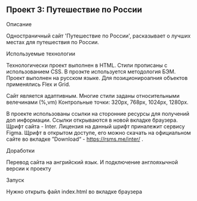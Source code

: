 Проект 3: Путешествие по России
--------------------------------

Описание

Одностраничный сайт 'Путешествие по России', расказывает о лучших местах для путешествия по России. 


Используемые технологии

Технологически проект выполнен в HTML. Стили прописаны с использованием CSS. В проэкте используется методология БЭМ. 
Проект выполнен на русском языке.
Для позиционироапния объектов применялись Flex и Grid.

Сайт является адаптивным. Многие стили заданы относительными велечинами (%,vm)
Контрольные точки:
320px,
768px,
1024px,
1280px.

В проекте использованы ссылки на сторонние ресурсы для получений доп информации.
Ссылки открываются в новой вкладке браузера.
Щрифт сайта - Inter. Лицензия на данный шрифт приналежит сервису Figma. Щрифт в открытом доступе, его можно скачать на официальном сайте во вкладке ”Download“ - https://rsms.me/inter/ .


Доработки

Перевод сайта на ангрийский язык. И подключение англояхычной версии к проекту


Запуск

Нужно открыть файл index.html во вкладке браузера